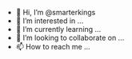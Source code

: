 - 👋 Hi, I’m @smarterkings
- 👀 I’m interested in ...
- 🌱 I’m currently learning ...
- 💞️ I’m looking to collaborate on ...
- 📫 How to reach me ...

<!---
smarterkings/smarterkings is a ✨ special ✨ repository because its `README.md` (this file) appears on your GitHub profile.
You can click the Preview link to take a look at your changes.
--->
